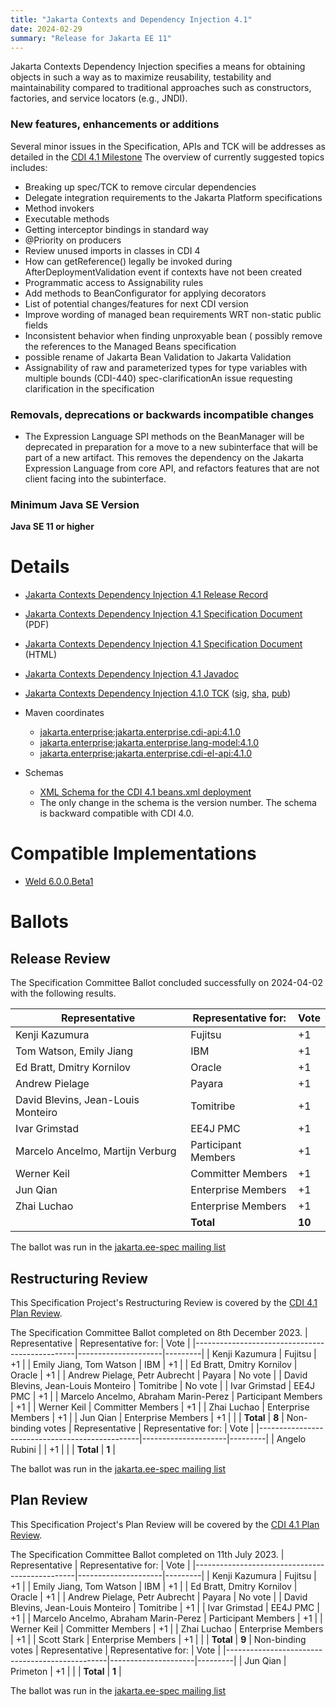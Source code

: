 ```yaml
---
title: "Jakarta Contexts and Dependency Injection 4.1"
date: 2024-02-29
summary: "Release for Jakarta EE 11"
---
```


Jakarta Contexts Dependency Injection specifies a means for obtaining objects in such a way as to maximize reusability, testability and maintainability compared to traditional approaches such as constructors, factories, and service locators (e.g., JNDI).

### New features, enhancements or additions
<!-- List here -->
Several minor issues in the Specification, APIs and TCK will be addresses as detailed in the [CDI 4.1 Milestone](https://github.com/jakartaee/cdi/milestone/1)
The overview of currently suggested topics includes:
* Breaking up spec/TCK to remove circular dependencies
* Delegate integration requirements to the Jakarta Platform specifications
* Method invokers
* Executable methods
* Getting interceptor bindings in standard way
* @Priority on producers
* Review unused imports in classes in CDI 4
* How can getReference() legally be invoked during AfterDeploymentValidation event if contexts have not been created
* Programmatic access to Assignability rules
* Add methods to BeanConfigurator for applying decorators
* List of potential changes/features for next CDI version
* Improve wording of managed bean requirements WRT non-static public fields
* Inconsistent behavior when finding unproxyable bean
( possibly remove the references to the Managed Beans specification
* possible rename of Jakarta Bean Validation to Jakarta Validation
* Assignability of raw and parameterized types for type variables with multiple bounds (CDI-440) spec-clarificationAn issue requesting clarification in the specification

### Removals, deprecations or backwards incompatible changes
<!-- List here -->
* The Expression Language SPI methods on the BeanManager will be deprecated in preparation for a move to a new subinterface
that will be part of a new artifact. This removes the dependency on the Jakarta Expression Language from core API,
and refactors features that are not client facing into the subinterface.

### Minimum Java SE Version
<!-- Specify the minimum required Java SE version for this specification -->
**Java SE 11 or higher**

# Details

* [Jakarta Contexts Dependency Injection 4.1 Release Record](https://projects.eclipse.org/projects/ee4j.cdi/releases/4.1)
* [Jakarta Contexts Dependency Injection 4.1 Specification Document](./jakarta-cdi-spec-4.1.pdf) (PDF)
* [Jakarta Contexts Dependency Injection 4.1 Specification Document](./jakarta-cdi-spec-4.1.html) (HTML)
* [Jakarta Contexts Dependency Injection 4.1 Javadoc](./apidocs)
* [Jakarta Contexts Dependency Injection 4.1.0 TCK](https://www.eclipse.org/downloads/download.php?file=/ee4j/cdi/4.1/cdi-tck-4.1.0-dist.zip)
([sig](https://download.eclipse.org/jakartaee/cdi/4.1/TBD.zip.sig),
[sha](https://download.eclipse.org/jakartaee/cdi/4.1/TBD.zip.sha256),
[pub](https://raw.githubusercontent.com/jakartaee/specification-committee/master/jakartaee-spec-committee.pub))

* Maven coordinates
  * [jakarta.enterprise:jakarta.enterprise.cdi-api:4.1.0](https://search.maven.org/artifact/jakarta.enterprise/jakarta.enterprise.cdi-api/4.1.0/jar)
  * [jakarta.enterprise:jakarta.enterprise.lang-model:4.1.0](https://search.maven.org/artifact/jakarta.enterprise/jakarta.enterprise.lang-model/4.1.0/jar)
  * [jakarta.enterprise:jakarta.enterprise.cdi-el-api:4.1.0](https://search.maven.org/artifact/jakarta.enterprise/jakarta.enterprise.cdi-el-api/4.1.0/jar)

* Schemas
  * [XML Schema for the CDI 4.1 beans.xml deployment](https://jakarta.ee/xml/ns/jakartaee/beans_4_1.xsd)
  * The only change in the schema is the version number. The schema is backward compatible with CDI 4.0.

# Compatible Implementations

* [Weld 6.0.0.Beta1](https://weld.cdi-spec.org/download/)

# Ballots

## Release Review

The Specification Committee Ballot concluded successfully on 2024-04-02 with the following results.

| Representative                     | Representative for: | Vote   |
|------------------------------------|---------------------|--------|
| Kenji Kazumura                     | Fujitsu             | +1     |
| Tom Watson, Emily Jiang            | IBM                 | +1     |
| Ed Bratt, Dmitry Kornilov          | Oracle              | +1     |
| Andrew Pielage                     | Payara              | +1     |
| David Blevins, Jean-Louis Monteiro | Tomitribe           | +1     |
| Ivar Grimstad                      | EE4J PMC            | +1     |
| Marcelo Ancelmo, Martijn Verburg   | Participant Members | +1     |
| Werner Keil                        | Committer Members   | +1     |
| Jun Qian                           | Enterprise Members  | +1     |
| Zhai Luchao                        | Enterprise Members  | +1     |  
|                                    | **Total**           | **10** |

The ballot was run in the [jakarta.ee-spec mailing list](https://www.eclipse.org/lists/jakarta.ee-spec/msg03278.html)

## Restructuring Review

This Specification Project's Restructuring Review is covered by the [CDI 4.1 Plan Review](https://projects.eclipse.org/projects/ee4j.cdi/releases/cdi-4.1).  


The Specification Committee Ballot completed on 8th December 2023.
| Representative                                 | Representative for: |  Vote   |
|------------------------------------------------|---------------------|---------|
| Kenji Kazumura                                 | Fujitsu             |   +1    |
| Emily Jiang, Tom Watson                        | IBM                 |   +1    |
| Ed Bratt, Dmitry Kornilov                      | Oracle              |   +1    |
| Andrew Pielage, Petr Aubrecht                  | Payara              | No vote |
| David Blevins, Jean-Louis Monteiro             | Tomitribe           | No vote |
| Ivar Grimstad                                  | EE4J PMC            |   +1    |
| Marcelo Ancelmo, Abraham Marin-Perez           | Participant Members |   +1    |
| Werner Keil                                    | Committer Members   |   +1    |
| Zhai Luchao                                    | Enterprise Members  |   +1    |
| Jun Qian                                       | Enterprise Members  |   +1    |
|                                                | **Total**           | **8**   |
Non-binding votes
| Representative                                 | Representative for: |  Vote   |
|------------------------------------------------|---------------------|---------|
| Angelo Rubini                                  |                     |   +1    |
|                                                | **Total**           |  **1**  |


The ballot was run in the [jakarta.ee-spec mailing list]([https://www.eclipse.org/lists/jakarta.ee-spec/msg03150.html)

## Plan Review

This Specification Project's Plan Review will be covered by the [CDI 4.1 Plan Review](https://projects.eclipse.org/projects/ee4j.cdi/releases/4.1/plan).  

The Specification Committee Ballot completed on 11th July 2023.
| Representative                                 | Representative for: |  Vote   |
|------------------------------------------------|---------------------|---------|
| Kenji Kazumura                                 | Fujitsu             |   +1    |
| Emily Jiang, Tom Watson                        | IBM                 |   +1    |
| Ed Bratt, Dmitry Kornilov                      | Oracle              |   +1    |
| Andrew Pielage, Petr Aubrecht                  | Payara              | No vote |
| David Blevins, Jean-Louis Monteiro             | Tomitribe           |   +1    |
| Ivar Grimstad                                  | EE4J PMC            |   +1    |
| Marcelo Ancelmo, Abraham Marin-Perez           | Participant Members |   +1    |
| Werner Keil                                    | Committer Members   |   +1    |
| Zhai Luchao                                    | Enterprise Members  |   +1    |
| Scott Stark                                    | Enterprise Members  |   +1    |
|                                                | **Total**           | **9**   |
Non-binding votes
| Representative                                 | Representative for: |  Vote   |
|------------------------------------------------|---------------------|---------|
| Jun Qian                                       | Primeton            |   +1    |
|                                                | **Total**           |  **1**  |

The ballot was run in the [jakarta.ee-spec mailing list](https://www.eclipse.org/lists/jakarta.ee-spec/msg02950.html)

